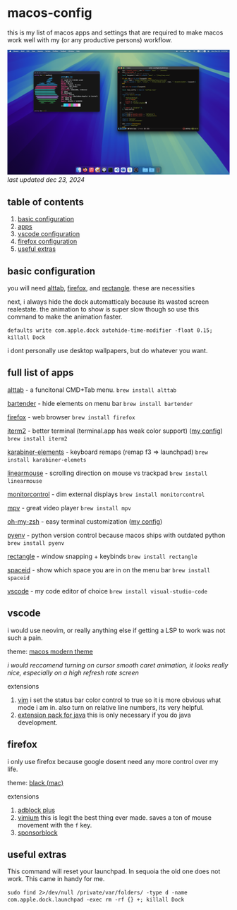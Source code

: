 # macos-config
this is my list of macos apps and settings that are required to make macos work well with my (or any productive persons) workflow.

![pic of my desktop](screenshot.png)
*last updated dec 23, 2024*

## table of contents

1. [basic configuration](#basic-configuration)
2. [apps](#full-list-of-apps)
3. [vscode configuration](#vscode)
4. [firefox configuration](#firefox)
5. [useful extras](#useful-extras)

## basic configuration
you will need [alttab](https://github.com/lwouis/alt-tab-macos), [firefox](https://www.mozilla.org/en-US/firefox/), and [rectangle](https://github.com/rxhanson/Rectangle). these are necessities

next, i always hide the dock automatticaly because its wasted screen realestate. the animation to show is super slow though so use this command to make the animation faster.

```
defaults write com.apple.dock autohide-time-modifier -float 0.15; killall Dock
```

i dont personally use desktop wallpapers, but do whatever you want.

## full list of apps
[alttab](https://github.com/lwouis/alt-tab-macos) - a funcitonal CMD+Tab menu.
```brew install alttab```

[bartender](https://www.macbartender.com/Bartender5/) - hide elements on menu bar
```brew install bartender```

[firefox](https://www.mozilla.org/en-US/firefox/) - web browser
```brew install firefox```

[iterm2](https://github.com/gnachman/iTerm2) - better terminal (terminal.app has weak color support) ([my config](iterm.json))
```brew install iterm2```

[karabiner-elements](https://github.com/pqrs-org/Karabiner-Elements) - keyboard remaps (remap f3 => launchpad)
```brew install karabiner-elemets```

[linearmouse](https://github.com/linearmouse/linearmouse) - scrolling direction on mouse vs trackpad
```brew install linearmouse```

[monitorcontrol](https://github.com/MonitorControl/MonitorControl) - dim external displays
```brew install monitorcontrol```

[mpv](https://github.com/mpv-player/mpv) - great video player
```brew install mpv```

[oh-my-zsh](https://github.com/ohmyzsh/ohmyzsh) - easy terminal customization ([my config](.zshrc))

[pyenv](https://github.com/pyenv/pyenv?tab=readme-ov-file#macos) - python version control because macos ships with outdated python
```brew install pyenv```

[rectangle](https://github.com/rxhanson/Rectangle) - window snapping + keybinds
```brew install rectangle```

[spaceid](https://github.com/dshnkao/SpaceId) - show which space you are in on the menu bar
```brew install spaceid```

[vscode](https://code.visualstudio.com/) - my code editor of choice
```brew install visual-studio-code```

## vscode
i would use neovim, or really anything else if getting a LSP to work was not such a pain. 

theme: [macos modern theme](https://marketplace.visualstudio.com/items?itemName=davidbwaters.macos-modern-theme&ssr=false#review-details)

*i would reccomend turning on cursor smooth caret animation, it looks really nice, especially on a high refresh rate screen*

extensions
1. [vim](https://marketplace.visualstudio.com/items?itemName=vscodevim.vim)
i set the status bar color control to true so it is more obvious what mode i am in. also turn on relative line numbers, its very helpful.
2. [extension pack for java](https://marketplace.visualstudio.com/items?itemName=vscjava.vscode-java-pack)
this is only necessary if you do java development.

## firefox
i only use firefox because google dosent need any more control over my life. 

theme: [black (mac)](https://addons.mozilla.org/en-US/firefox/addon/black-mac/)

extensions
1. [adblock plus](https://addons.mozilla.org/en-US/firefox/addon/adblock-plus/)
2. [vimium](https://addons.mozilla.org/en-US/firefox/addon/vimium-ff/)
this is legit the best thing ever made. saves a ton of mouse movement with the ```f``` key.
3. [sponsorblock](https://addons.mozilla.org/en-US/firefox/addon/sponsorblock/)

## useful extras

This command will reset your launchpad. In sequoia the old one does not work. This came in handy for me.
```
sudo find 2>/dev/null /private/var/folders/ -type d -name com.apple.dock.launchpad -exec rm -rf {} +; killall Dock
```


